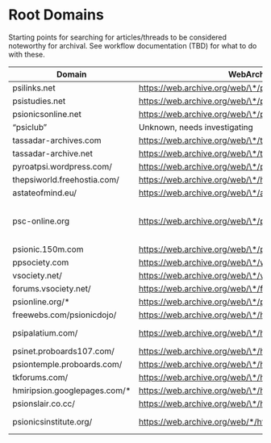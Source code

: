 # Root Domains
 Starting points for searching for articles/threads to be considered noteworthy for archival. See workflow documentation (TBD) for what to do with these.

| Domain | WebArchive URL list link | Notes |
| ------ | ------------------------ | ------|
psilinks.net | https://web.archive.org/web/\*/psilinks.net* | Already indexed
psistudies.net | https://web.archive.org/web/\*/psistudies.net* | Already indexed
psionicsonline.net | https://web.archive.org/web/\*/psionicsonline.net* | Already indexed.
“psiclub”  | Unknown, needs investigating | 
tassadar-archives.com | https://web.archive.org/web/\*/tassadar-archives.com* | Unsure what this is.
tassadar-archive.net | https://web.archive.org/web/\*/tassadar-archive.net*
pyroatpsi.wordpress.com/ | https://web.archive.org/web/\*/pyroatpsi.wordpress.com*
thepsiworld.freehostia.com/ | https://web.archive.org/web/\*/http://thepsiworld.freehostia.com/* | 
astateofmind.eu/ | https://web.archive.org/web/\*/astateofmind.eu/* | 
psc-online.org | https://web.archive.org/web/\*/psc-online.org* | This group is allegedly still active behind closed doors. Their site is still live, but I do not recall seeing anything interesting on it.
psionic.150m.com | https://web.archive.org/web/\*/psionic.150m.com/* | 
ppsociety.com | https://web.archive.org/web/\*/www.ppsociety.com/* | 
vsociety.net/ | https://web.archive.org/web/\*/vsociety.net* |
forums.vsociety.net/ | https://web.archive.org/web/\*/forums.vsociety.net* | 
psionline.org/* | https://web.archive.org/web/\*/psionline.org* | 
freewebs.com/psionicdojo/ | https://web.archive.org/web/\*/http://www.freewebs.com/psionicdojo/* | 
psipalatium.com/ | https://web.archive.org/web/\*/http://www.psipalatium.com/* | Still active as of 06/2023; http://www.psipalatium.com/index.php
psinet.proboards107.com/ | https://web.archive.org/web/\*/http://psinet.proboards107.com/* | 
psiontemple.proboards.com/ | https://web.archive.org/web/\*/http://psiontemple.proboards.com/* | 
tkforums.com/ | https://web.archive.org/web/\*/http://www.tkforums.com/* | 
hmiripsion.googlepages.com/* | https://web.archive.org/web/\*/http://miripsion.googlepages.com/* | 
psionslair.co.cc/ | https://web.archive.org/web/\*/http://psionslair.co.cc/* | 
psionicsinstitute.org/ | https://web.archive.org/web/*/https://www.psionicsinstitute.org* | Still live as of 06/2023; https://www.psionicsinstitute.org/ 
